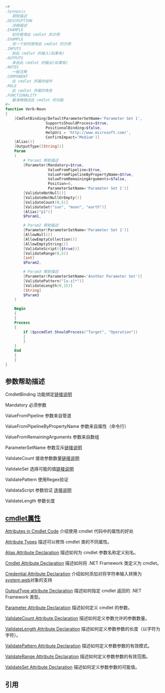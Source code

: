 ```powershell
<#
.Synopsis
   简短描述
.DESCRIPTION
   详细描述
.EXAMPLE
   如何使用此 cmdlet 的示例
.EXAMPLE
   另一个如何使用此 cmdlet 的示例
.INPUTS
   到此 cmdlet 的输入(如果有)
.OUTPUTS
   来自此 cmdlet 的输出(如果有)
.NOTES
   一般注释
.COMPONENT
   此 cmdlet 所属的组件
.ROLE
   此 cmdlet 所属的角色
.FUNCTIONALITY
   最准确描述此 cmdlet 的功能
#>
function Verb-Noun
{
    [CmdletBinding(DefaultParameterSetName='Parameter Set 1', 
                  SupportsShouldProcess=$true, 
                  PositionalBinding=$false,
                  HelpUri = 'http://www.microsoft.com/',
                  ConfirmImpact='Medium')]
    [Alias()]
    [OutputType([String])]
    Param
    (
        # Param1 帮助描述
        [Parameter(Mandatory=$true, 
                   ValueFromPipeline=$true,
                   ValueFromPipelineByPropertyName=$true, 
                   ValueFromRemainingArguments=$false, 
                   Position=0,
                   ParameterSetName='Parameter Set 1')]
        [ValidateNotNull()]
        [ValidateNotNullOrEmpty()]
        [ValidateCount(0,5)]
        [ValidateSet("sun", "moon", "earth")]
        [Alias("p1")] 
        $Param1,

        # Param2 帮助描述
        [Parameter(ParameterSetName='Parameter Set 1')]
        [AllowNull()]
        [AllowEmptyCollection()]
        [AllowEmptyString()]
        [ValidateScript({$true})]
        [ValidateRange(0,5)]
        [int]
        $Param2,

        # Param3 帮助描述
        [Parameter(ParameterSetName='Another Parameter Set')]
        [ValidatePattern("[a-z]*")]
        [ValidateLength(0,15)]
        [String]
        $Param3
    )

    Begin
    {
    }
    Process
    {
        if ($pscmdlet.ShouldProcess("Target", "Operation"))
        {
        }
    }
    End
    {
    }
}
```

## 参数帮助描述

 CmdletBinding 功能绑定[链接说明](https://docs.microsoft.com/en-us/dotnet/api/system.management.automation.cmdletbindingattribute?redirectedfrom=MSDN&view=powershellsdk-7.0.0)

 Mandatory 必须参数

 ValueFromPipeline 参数来自管道

 ValueFromPipelineByPropertyName 参数来自属性（命令行）

 ValueFromRemainingArguments 参数来自数组

 ParameterSetName  参数互斥[链接说明](https://www.cnblogs.com/hjbf/p/10734218.html)

 ValidateCount 接收参数数量[链接说明](https://docs.microsoft.com/zh-cn/powershell/scripting/developer/cmdlet/how-to-validate-an-argument-count?view=powershell-7)

 ValidateSet 选择可能的值[链接说明](https://docs.microsoft.com/zh-cn/powershell/scripting/developer/cmdlet/validateset-attribute-declaration?view=powershell-7)

ValidatePattern 使用Regex验证

ValidataScript 参数验证 [连接说明](http://cn.voidcc.com/question/p-dhlqegao-uu.html)

 ValidateLength 参数长度

## [cmdlet属性](https://docs.microsoft.com/zh-cn/powershell/scripting/developer/cmdlet/cmdlet-attributes?view=powershell-6)

[Attributes in Cmdlet Code](https://docs.microsoft.com/en-us/powershell/scripting/developer/cmdlet/attributes-in-cmdlet-code?view=powershell-6) 介绍使用 cmdlet 代码中的属性的好处

[Attribute Types](https://docs.microsoft.com/en-us/powershell/scripting/developer/cmdlet/attribute-types?view=powershell-6) 描述可以修饰 cmdlet 类的不同属性。

[Alias Attribute Declaration](https://docs.microsoft.com/en-us/powershell/scripting/developer/cmdlet/alias-attribute-declaration?view=powershell-6) 描述如何为 cmdlet 参数名称定义别名。

[Cmdlet Attribute Declaration](https://docs.microsoft.com/en-us/powershell/scripting/developer/cmdlet/cmdlet-attribute-declaration?view=powershell-6) 描述如何将 .NET Framework 类定义为 cmdlet。

[Credential Attribute Declaration](https://docs.microsoft.com/en-us/powershell/scripting/developer/cmdlet/credential-attribute-declaration?view=powershell-6) 介绍如何添加对将字符串输入转换为[system.web](https://docs.microsoft.com/zh-cn/dotnet/api/System.Management.Automation.PSCredential)对象的支持

[OutputType attribute Declaration](https://docs.microsoft.com/en-us/powershell/scripting/developer/cmdlet/outputtype-attribute-declaration?view=powershell-6) 描述如何指定 cmdlet 返回的 .NET Framework 类型。

[Parameter Attribute Declaration](https://docs.microsoft.com/en-us/powershell/scripting/developer/cmdlet/parameter-attribute-declaration?view=powershell-6) 描述如何定义 cmdlet 的参数。

[ValidateCount Attribute Declaration](https://docs.microsoft.com/en-us/powershell/scripting/developer/cmdlet/validatecount-attribute-declaration?view=powershell-6) 描述如何定义参数允许的参数数量。

[ValidateLength Attribute Declaration](https://docs.microsoft.com/en-us/powershell/scripting/developer/cmdlet/validatelength-attribute-declaration?view=powershell-6) 描述如何定义参数参数的长度（以字符为字符）。

[ValidatePattern Attribute Declaration](https://docs.microsoft.com/en-us/powershell/scripting/developer/cmdlet/validatepattern-attribute-declaration?view=powershell-6) 描述如何定义参数参数的有效模式。

[ValidateRange Attribute Declaration](https://docs.microsoft.com/en-us/powershell/scripting/developer/cmdlet/validaterange-attribute-declaration?view=powershell-6) 描述如何定义参数参数的有效范围。

[ValidateSet Attribute Declaration](https://docs.microsoft.com/en-us/powershell/scripting/developer/cmdlet/validateset-attribute-declaration?view=powershell-6) 描述如何定义参数参数的可能值。

## 引用